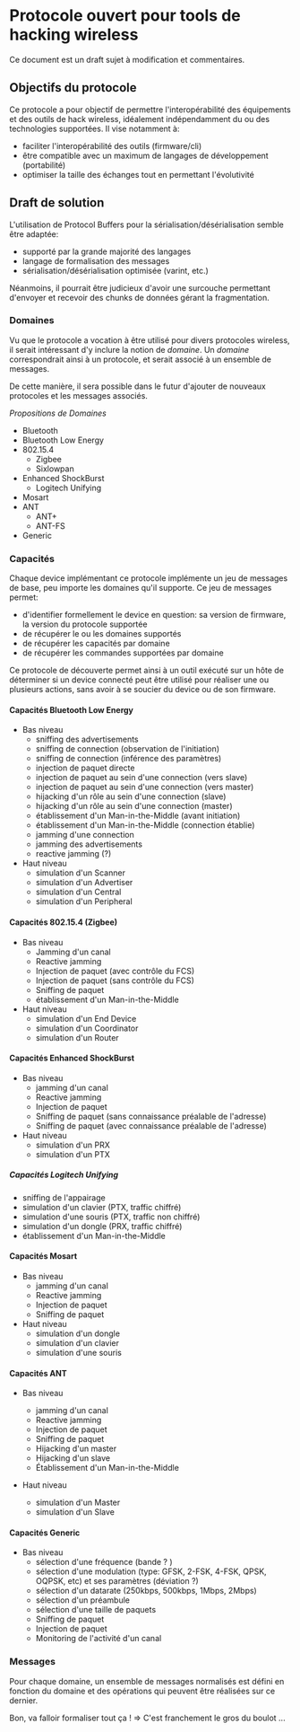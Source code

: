 
Protocole ouvert pour tools de hacking wireless
===============================================

Ce document est un draft sujet à modification et commentaires.


Objectifs du protocole
----------------------

Ce protocole a pour objectif de permettre l'interopérabilité des équipements et des outils de hack wireless,
idéalement indépendamment du ou des technologies supportées. Il vise notamment à:

* faciliter l'interopérabilité des outils (firmware/cli)
* être compatible avec un maximum de langages de développement (portabilité)
* optimiser la taille des échanges tout en permettant l'évolutivité


Draft de solution
-----------------


L'utilisation de Protocol Buffers pour la sérialisation/désérialisation semble être adaptée:

* supporté par la grande majorité des langages
* langage de formalisation des messages
* sérialisation/désérialisation optimisée (varint, etc.)

Néanmoins, il pourrait être judicieux d'avoir une surcouche permettant d'envoyer et recevoir des chunks de données
gérant la fragmentation. 


### Domaines

Vu que le protocole a vocation à être utilisé pour divers protocoles wireless, il serait intéressant d'y inclure
la notion de *domaine*. Un *domaine* correspondrait ainsi à un protocole, et serait associé à un ensemble de
messages.

De cette manière, il sera possible dans le futur d'ajouter de nouveaux protocoles et les messages associés.

*Propositions de Domaines*

* Bluetooth
* Bluetooth Low Energy
* 802.15.4
    - Zigbee
    - Sixlowpan
* Enhanced ShockBurst
    - Logitech Unifying
* Mosart
* ANT
    - ANT+
    - ANT-FS
* Generic

### Capacités

Chaque device implémentant ce protocole implémente un jeu de messages de base, peu importe les domaines qu'il supporte.
Ce jeu de messages permet:

* d'identifier formellement le device en question: sa version de firmware, la version du protocole supportée
* de récupérer le ou les domaines supportés
* de récupérer les capacités par domaine
* de récupérer les commandes supportées par domaine

Ce protocole de découverte permet ainsi à un outil exécuté sur un hôte de déterminer si un device connecté peut être utilisé pour réaliser une ou plusieurs actions, sans avoir à se soucier du device ou de son firmware.

#### Capacités Bluetooth Low Energy
* Bas niveau
	* sniffing des advertisements
	* sniffing de connection (observation de l'initiation)
	* sniffing de connection (inférence des paramètres)
	* injection de paquet directe
	* injection de paquet au sein d'une connection (vers slave)
	* injection de paquet au sein d'une connection (vers master)
	* hijacking d'un rôle au sein d'une connection  (slave)
	* hijacking d'un rôle au sein d'une connection (master)
	* établissement d'un Man-in-the-Middle (avant initiation)
	* établissement d'un Man-in-the-Middle (connection établie)
	* jamming d'une connection
	* jamming des advertisements
	* reactive jamming  (?)
* Haut niveau
	* simulation d'un Scanner
	* simulation d'un Advertiser
	* simulation d'un Central
	* simulation d'un Peripheral

#### Capacités 802.15.4 (Zigbee)

* Bas niveau
	* Jamming d'un canal
	* Reactive jamming
	* Injection de paquet (avec contrôle du FCS)
	* Injection de paquet (sans contrôle du FCS)
	* Sniffing de paquet
	* établissement d'un Man-in-the-Middle
* Haut niveau
	* simulation d'un End Device
	* simulation d'un Coordinator
	* simulation d'un Router

#### Capacités Enhanced ShockBurst

* Bas niveau
	* jamming d'un canal
	* Reactive jamming
	* Injection de paquet
	* Sniffing de paquet (sans connaissance préalable de l'adresse)
	* Sniffing de paquet (avec connaissance préalable de l'adresse)
* Haut niveau
	* simulation d'un PRX
	* simulation d'un PTX

##### Capacités Logitech Unifying
* sniffing de l'appairage
* simulation d'un clavier (PTX, traffic chiffré)
* simulation d'une souris (PTX, traffic non chiffré)
* simulation d'un dongle (PRX, traffic chiffré)
* établissement d'un Man-in-the-Middle

#### Capacités Mosart
* Bas niveau
	* jamming d'un canal
	* Reactive jamming
	* Injection de paquet
	* Sniffing de paquet
* Haut niveau
	* simulation d'un dongle
	* simulation d'un clavier
	* simulation d'une souris

#### Capacités ANT
* Bas niveau
	* jamming d'un canal
	* Reactive jamming
	* Injection de paquet
	* Sniffing de paquet
	* Hijacking d'un master
	* Hijacking d'un slave
	* Établissement d'un Man-in-the-Middle

* Haut niveau
	* simulation d'un Master
	* simulation d'un Slave
	
#### Capacités Generic
* Bas niveau
	* sélection d'une fréquence (bande ? )
	* sélection d'une modulation (type: GFSK, 2-FSK, 4-FSK, QPSK, OQPSK, etc) et ses paramètres (déviation ?)
	* sélection d'un datarate (250kbps, 500kbps, 1Mbps, 2Mbps)
	* sélection d'un préambule
	* sélection d'une taille de paquets
	* Sniffing de paquet
	* Injection de paquet
	* Monitoring de l'activité d'un canal

### Messages
Pour chaque domaine, un ensemble de messages normalisés est défini en fonction du domaine et des opérations qui peuvent
être réalisées sur ce dernier. 

Bon, va falloir formaliser tout ça ! 
	=> C'est franchement le gros du boulot ...





